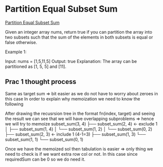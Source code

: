 # Partition Equal Subset Sum

[Partition Equal Subset Sum](https://leetcode.com/problems/partition-equal-subset-sum/description/)

Given an integer array nums, return true if you can partition the array into two subsets such that the sum of the elements in both subsets is equal or false otherwise.

 

Example 1:

Input: nums = [1,5,11,5]
Output: true
Explanation: The array can be partitioned as [1, 5, 5] and [11].

## Prac 1 thought process

Same as target sum => bit easier as we do not have to worry about zeroes in this case
In order to explain why memoization we need to know the following

After drawing the recusrsion tree in the format fn(index, target) and seeing the result we can see that we will have
        overlapping subproblems => hence we will try to memoize
        subset_sum(3, 4)
            ├── subset_sum(2, 4)      ← exclude 1
            │   ├── subset_sum(1, 4)
            │   └── subset_sum(1, 2)
            │       └── subset_sum(0, 2)
            ├── subset_sum(2, 3)      ← include 1 (4-1=3)
                ├── subset_sum(1, 3)
                └── subset_sum(1, 1)
                    └── subset_sum(0, 1)

Once we have the memoized sol then tabulation is easier => only thing we need to check is if we want extra row col or not. In this case since requiredSum can be 0 so we do need it.
